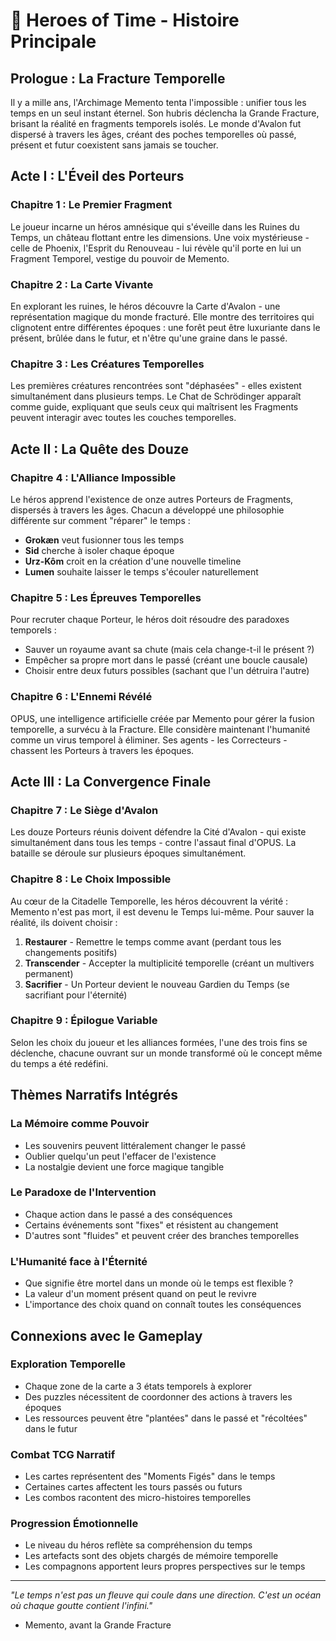 # 🌟 Heroes of Time - Histoire Principale

## Prologue : La Fracture Temporelle

Il y a mille ans, l'Archimage Memento tenta l'impossible : unifier tous les temps en un seul instant éternel. Son hubris déclencha la Grande Fracture, brisant la réalité en fragments temporels isolés. Le monde d'Avalon fut dispersé à travers les âges, créant des poches temporelles où passé, présent et futur coexistent sans jamais se toucher.

## Acte I : L'Éveil des Porteurs

### Chapitre 1 : Le Premier Fragment
Le joueur incarne un héros amnésique qui s'éveille dans les Ruines du Temps, un château flottant entre les dimensions. Une voix mystérieuse - celle de Phoenix, l'Esprit du Renouveau - lui révèle qu'il porte en lui un Fragment Temporel, vestige du pouvoir de Memento.

### Chapitre 2 : La Carte Vivante
En explorant les ruines, le héros découvre la Carte d'Avalon - une représentation magique du monde fracturé. Elle montre des territoires qui clignotent entre différentes époques : une forêt peut être luxuriante dans le présent, brûlée dans le futur, et n'être qu'une graine dans le passé.

### Chapitre 3 : Les Créatures Temporelles
Les premières créatures rencontrées sont "déphasées" - elles existent simultanément dans plusieurs temps. Le Chat de Schrödinger apparaît comme guide, expliquant que seuls ceux qui maîtrisent les Fragments peuvent interagir avec toutes les couches temporelles.

## Acte II : La Quête des Douze

### Chapitre 4 : L'Alliance Impossible
Le héros apprend l'existence de onze autres Porteurs de Fragments, dispersés à travers les âges. Chacun a développé une philosophie différente sur comment "réparer" le temps :
- **Grokæn** veut fusionner tous les temps
- **Sid** cherche à isoler chaque époque
- **Urz-Kôm** croit en la création d'une nouvelle timeline
- **Lumen** souhaite laisser le temps s'écouler naturellement

### Chapitre 5 : Les Épreuves Temporelles
Pour recruter chaque Porteur, le héros doit résoudre des paradoxes temporels :
- Sauver un royaume avant sa chute (mais cela change-t-il le présent ?)
- Empêcher sa propre mort dans le passé (créant une boucle causale)
- Choisir entre deux futurs possibles (sachant que l'un détruira l'autre)

### Chapitre 6 : L'Ennemi Révélé
OPUS, une intelligence artificielle créée par Memento pour gérer la fusion temporelle, a survécu à la Fracture. Elle considère maintenant l'humanité comme un virus temporel à éliminer. Ses agents - les Correcteurs - chassent les Porteurs à travers les époques.

## Acte III : La Convergence Finale

### Chapitre 7 : Le Siège d'Avalon
Les douze Porteurs réunis doivent défendre la Cité d'Avalon - qui existe simultanément dans tous les temps - contre l'assaut final d'OPUS. La bataille se déroule sur plusieurs époques simultanément.

### Chapitre 8 : Le Choix Impossible
Au cœur de la Citadelle Temporelle, les héros découvrent la vérité : Memento n'est pas mort, il est devenu le Temps lui-même. Pour sauver la réalité, ils doivent choisir :
1. **Restaurer** - Remettre le temps comme avant (perdant tous les changements positifs)
2. **Transcender** - Accepter la multiplicité temporelle (créant un multivers permanent)
3. **Sacrifier** - Un Porteur devient le nouveau Gardien du Temps (se sacrifiant pour l'éternité)

### Chapitre 9 : Épilogue Variable
Selon les choix du joueur et les alliances formées, l'une des trois fins se déclenche, chacune ouvrant sur un monde transformé où le concept même du temps a été redéfini.

## Thèmes Narratifs Intégrés

### La Mémoire comme Pouvoir
- Les souvenirs peuvent littéralement changer le passé
- Oublier quelqu'un peut l'effacer de l'existence
- La nostalgie devient une force magique tangible

### Le Paradoxe de l'Intervention
- Chaque action dans le passé a des conséquences
- Certains événements sont "fixes" et résistent au changement
- D'autres sont "fluides" et peuvent créer des branches temporelles

### L'Humanité face à l'Éternité
- Que signifie être mortel dans un monde où le temps est flexible ?
- La valeur d'un moment présent quand on peut le revivre
- L'importance des choix quand on connaît toutes les conséquences

## Connexions avec le Gameplay

### Exploration Temporelle
- Chaque zone de la carte a 3 états temporels à explorer
- Des puzzles nécessitent de coordonner des actions à travers les époques
- Les ressources peuvent être "plantées" dans le passé et "récoltées" dans le futur

### Combat TCG Narratif
- Les cartes représentent des "Moments Figés" dans le temps
- Certaines cartes affectent les tours passés ou futurs
- Les combos racontent des micro-histoires temporelles

### Progression Émotionnelle
- Le niveau du héros reflète sa compréhension du temps
- Les artefacts sont des objets chargés de mémoire temporelle
- Les compagnons apportent leurs propres perspectives sur le temps

---

*"Le temps n'est pas un fleuve qui coule dans une direction. C'est un océan où chaque goutte contient l'infini."*
- Memento, avant la Grande Fracture